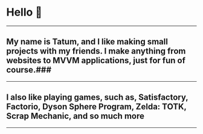 
#  Hello 👋

-----
## My name is Tatum, and I like making small projects with my friends. I make anything from websites to MVVM applications, just for fun of course.###
-----
## I also like playing games, such as, Satisfactory, Factorio, Dyson Sphere Program, Zelda: TOTK, Scrap Mechanic, and so much more ###
-----
